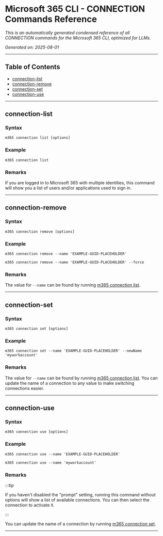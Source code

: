 <!-- DISCLAIMER: All secrets, passwords, and sensitive values in this document are examples only and not real credentials. -->
# Microsoft 365 CLI - CONNECTION Commands Reference

*This is an automatically generated condensed reference of all CONNECTION commands for the Microsoft 365 CLI, optimized for LLMs.*

*Generated on: 2025-08-01*

---

## Table of Contents

- [connection-list](#connection-list)
- [connection-remove](#connection-remove)
- [connection-set](#connection-set)
- [connection-use](#connection-use)

---

## connection-list

### Syntax
```
m365 connection list [options]
```

### Example
```
m365 connection list

```

### Remarks
If you are logged in to Microsoft 365 with multiple identities, this command will show you a list of users and/or applications used to sign in.  



---

## connection-remove

### Syntax
```
m365 connection remove [options]
```

### Example
```
m365 connection remove --name 'EXAMPLE-GUID-PLACEHOLDER'

m365 connection remove --name 'EXAMPLE-GUID-PLACEHOLDER' --force

```

### Remarks
The value for `--name` can be found by running [m365 connection list](connection-list.mdx). 



---

## connection-set

### Syntax
```
m365 connection set [options]
```

### Example
```
m365 connection set --name 'EXAMPLE-GUID-PLACEHOLDER' --newName 'myworkaccount'

```

### Remarks
The value for `--name` can be found by running [m365 connection list](connection-list.mdx). You can update the name of a connection to any value to make switching connections easier. 



---

## connection-use

### Syntax
```
m365 connection use [options]
```

### Example
```
m365 connection use --name 'EXAMPLE-GUID-PLACEHOLDER'

m365 connection use --name 'myworkaccount'

```

### Remarks
:::tip

If you haven't disabled the "prompt" setting, running this command without options will show a list of available connections. You can then select the connection to activate it.

:::

You can update the name of a connection by running [m365 connection set](connection-set.mdx).



---
